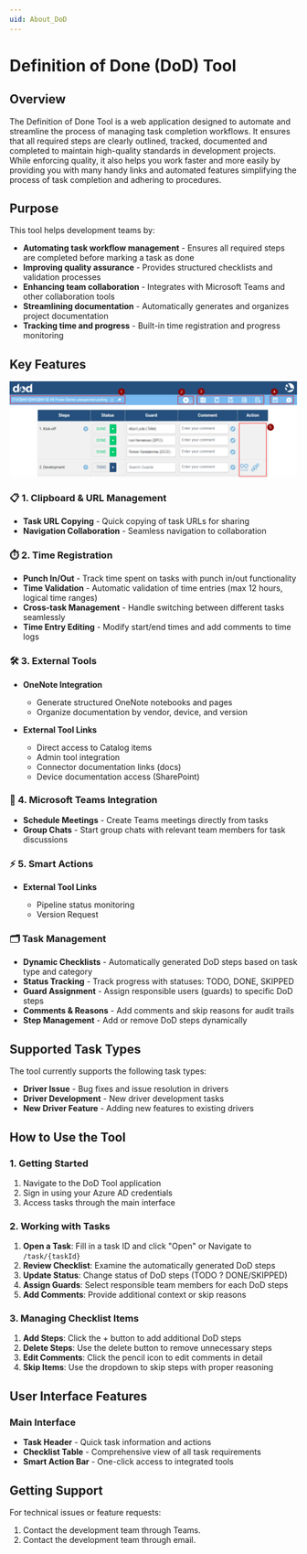 ```yaml
---
uid: About_DoD
---
```


# Definition of Done (DoD) Tool

## Overview

The Definition of Done Tool is a web application designed to automate and streamline the process of managing task completion workflows. It ensures that all required steps are clearly outlined, tracked, documented and completed to maintain high-quality standards in development projects. While enforcing quality, it also helps you work faster and more easily by providing you with many handy links and automated features simplifying the process of task completion and adhering to procedures.

## Purpose

This tool helps development teams by:

- **Automating task workflow management** - Ensures all required steps are completed before marking a task as done
- **Improving quality assurance** - Provides structured checklists and validation processes
- **Enhancing team collaboration** - Integrates with Microsoft Teams and other collaboration tools
- **Streamlining documentation** - Automatically generates and organizes project documentation
- **Tracking time and progress** - Built-in time registration and progress monitoring

## Key Features

![Definition of Done Tool - Main View](../../images/DoD%20View.png)

### 📋 1. Clipboard & URL Management

- **Task URL Copying** - Quick copying of task URLs for sharing
- **Navigation Collaboration** - Seamless navigation to collaboration

### ⏱️ 2. Time Registration

- **Punch In/Out** - Track time spent on tasks with punch in/out functionality
- **Time Validation** - Automatic validation of time entries (max 12 hours, logical time ranges)
- **Cross-task Management** - Handle switching between different tasks seamlessly
- **Time Entry Editing** - Modify start/end times and add comments to time logs

### 🛠️ 3. External Tools

- **OneNote Integration**

  - Generate structured OneNote notebooks and pages
  - Organize documentation by vendor, device, and version

- **External Tool Links**

  - Direct access to Catalog items
  - Admin tool integration
  - Connector documentation links (docs)
  - Device documentation access (SharePoint)

### 💬 4. Microsoft Teams Integration

- **Schedule Meetings** - Create Teams meetings directly from tasks
- **Group Chats** - Start group chats with relevant team members for task discussions

### ⚡ 5. Smart Actions

- **External Tool Links**

  - Pipeline status monitoring
  - Version Request

### 🗂️ Task Management

- **Dynamic Checklists** - Automatically generated DoD steps based on task type and category
- **Status Tracking** - Track progress with statuses: TODO, DONE, SKIPPED
- **Guard Assignment** - Assign responsible users (guards) to specific DoD steps
- **Comments & Reasons** - Add comments and skip reasons for audit trails
- **Step Management** - Add or remove DoD steps dynamically

## Supported Task Types

The tool currently supports the following task types:

- **Driver Issue** - Bug fixes and issue resolution in drivers
- **Driver Development** - New driver development tasks
- **New Driver Feature** - Adding new features to existing drivers

## How to Use the Tool

### 1. **Getting Started**

1. Navigate to the DoD Tool application
2. Sign in using your Azure AD credentials
3. Access tasks through the main interface

### 2. **Working with Tasks**

1. **Open a Task**: Fill in a task ID and click "Open" or Navigate to `/task/{taskId}`
2. **Review Checklist**: Examine the automatically generated DoD steps
3. **Update Status**: Change status of DoD steps (TODO ? DONE/SKIPPED)
4. **Assign Guards**: Select responsible team members for each DoD steps
5. **Add Comments**: Provide additional context or skip reasons

### 3. **Managing Checklist Items**

1. **Add Steps**: Click the + button to add additional DoD steps
2. **Delete Steps**: Use the delete button to remove unnecessary steps
3. **Edit Comments**: Click the pencil icon to edit comments in detail
4. **Skip Items**: Use the dropdown to skip steps with proper reasoning

## User Interface Features

### Main Interface

- **Task Header** - Quick task information and actions
- **Checklist Table** - Comprehensive view of all task requirements
- **Smart Action Bar** - One-click access to integrated tools

## Getting Support

For technical issues or feature requests:

1. Contact the development team through Teams.
2. Contact the development team through email.
